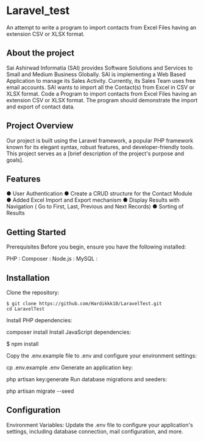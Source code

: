 # Laravel_test

An attempt to write a program to import contacts from Excel Files having an extension CSV or XLSX format.

## About the project

Sai Ashirwad Informatia (SAI) provides Software Solutions and Services to Small and Medium Business Globally. SAI is implementing a Web Based Application to manage its Sales Activity. Currently, its Sales Team uses free email accounts. SAI wants to import all the Contact(s) from Excel in CSV or XLSX format.
Code a Program to import contacts from Excel Files having an extension CSV or XLSX format.
The program should demonstrate the import and export of contact data.

## Project Overview

Our project is built using the Laravel framework, a popular PHP framework known for its elegant syntax, robust features, and developer-friendly tools. This project serves as a [brief description of the project's purpose and goals].

## Features

● User Authentication
● Create a CRUD structure for the Contact Module
● Added Excel Import and Export mechanism
● Display Results with Navigation ( Go to First, Last, Previous and Next Records)
● Sorting of Results

## Getting Started

Prerequisites
Before you begin, ensure you have the following installed:

PHP :
Composer :
Node.js :
MySQL :

## Installation

Clone the repository:

```
$ git clone https://github.com/Hardikkk10/LaravelTest.git 
cd LaravelTest
```


Install PHP dependencies:

composer install
Install JavaScript dependencies:

$ npm install

Copy the .env.example file to .env and configure your environment settings:

cp .env.example .env
Generate an application key:

php artisan key:generate
Run database migrations and seeders:

php artisan migrate --seed

## Configuration

Environment Variables: Update the .env file to configure your application's settings, including database connection, mail configuration, and more.



